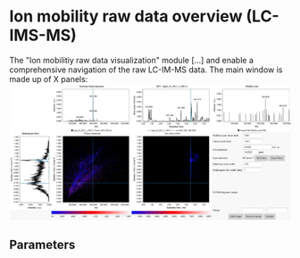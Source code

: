 # Ion mobility raw data overview (LC-IMS-MS)
The "Ion mobilitiy raw data visualization" module [...] and enable a comprehensive navigation of the raw LC-IM-MS data.
The main window is made up of X panels:
![im-data-overview](im-data-overview.png)


## Parameters
